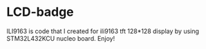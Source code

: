 # LCD-badge
ILI9163 is code that I created for ili9163 tft 128*128 display by using STM32L432KCU nucleo board.
Enjoy!
